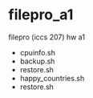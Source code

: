 # filepro_a1
filepro (iccs 207) hw a1
* cpuinfo.sh
* backup.sh
* restore.sh
* happy_countries.sh
* restore.sh
